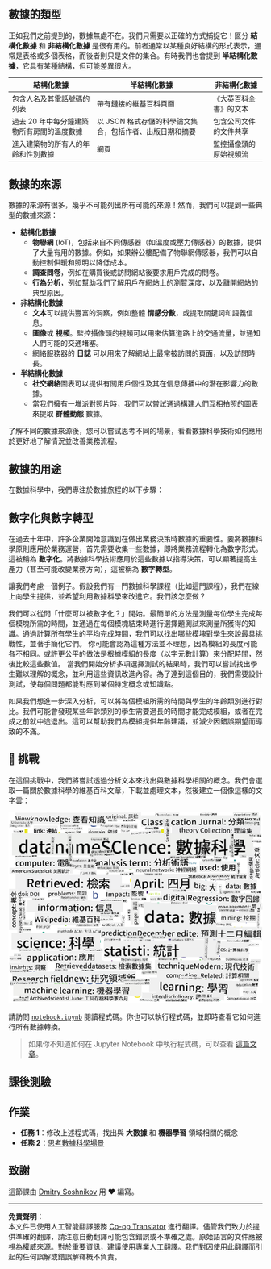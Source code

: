 <!--
CO_OP_TRANSLATOR_METADATA:
{
  "original_hash": "8141e7195841682914be03ef930fe43d",
  "translation_date": "2025-09-03T20:04:10+00:00",
  "source_file": "1-Introduction/01-defining-data-science/README.md",
  "language_code": "hk"
}
-->
## 數據的類型

正如我們之前提到的，數據無處不在。我們只需要以正確的方式捕捉它！區分 **結構化數據** 和 **非結構化數據** 是很有用的。前者通常以某種良好結構的形式表示，通常是表格或多個表格，而後者則只是文件的集合。有時我們也會提到 **半結構化數據**，它具有某種結構，但可能差異很大。

| 結構化數據                                                                   | 半結構化數據                                                                                  | 非結構化數據                            |
| ---------------------------------------------------------------------------- | ---------------------------------------------------------------------------------------------- | --------------------------------------- |
| 包含人名及其電話號碼的列表                                                   | 帶有鏈接的維基百科頁面                                                                         | 《大英百科全書》的文本                  |
| 過去 20 年中每分鐘建築物所有房間的溫度數據                                   | 以 JSON 格式存儲的科學論文集合，包括作者、出版日期和摘要                                       | 包含公司文件的文件共享                  |
| 進入建築物的所有人的年齡和性別數據                                          | 網頁                                                                                          | 監控攝像頭的原始視頻流                  |

## 數據的來源

數據的來源有很多，幾乎不可能列出所有可能的來源！然而，我們可以提到一些典型的數據來源：

* **結構化數據**
  - **物聯網** (IoT)，包括來自不同傳感器（如溫度或壓力傳感器）的數據，提供了大量有用的數據。例如，如果辦公樓配備了物聯網傳感器，我們可以自動控制供暖和照明以降低成本。
  - **調查問卷**，例如在購買後或訪問網站後要求用戶完成的問卷。
  - **行為分析**，例如幫助我們了解用戶在網站上的瀏覽深度，以及離開網站的典型原因。
* **非結構化數據**
  - **文本**可以提供豐富的洞察，例如整體 **情感分數**，或提取關鍵詞和語義信息。
  - **圖像**或 **視頻**。監控攝像頭的視頻可以用來估算道路上的交通流量，並通知人們可能的交通堵塞。
  - 網絡服務器的 **日誌** 可以用來了解網站上最常被訪問的頁面，以及訪問時長。
* **半結構化數據**
  - **社交網絡**圖表可以提供有關用戶個性及其在信息傳播中的潛在影響力的數據。
  - 當我們擁有一堆派對照片時，我們可以嘗試通過構建人們互相拍照的圖表來提取 **群體動態** 數據。

了解不同的數據來源後，您可以嘗試思考不同的場景，看看數據科學技術如何應用於更好地了解情況並改善業務流程。

## 數據的用途

在數據科學中，我們專注於數據旅程的以下步驟：

## 數字化與數字轉型

在過去十年中，許多企業開始意識到在做出業務決策時數據的重要性。要將數據科學原則應用於業務運營，首先需要收集一些數據，即將業務流程轉化為數字形式。這被稱為 **數字化**。將數據科學技術應用於這些數據以指導決策，可以顯著提高生產力（甚至可能改變業務方向），這被稱為 **數字轉型**。

讓我們考慮一個例子。假設我們有一門數據科學課程（比如這門課程），我們在線上向學生提供，並希望利用數據科學來改進它。我們該怎麼做？

我們可以從問「什麼可以被數字化？」開始。最簡單的方法是測量每位學生完成每個模塊所需的時間，並通過在每個模塊結束時進行選擇題測試來測量所獲得的知識。通過計算所有學生的平均完成時間，我們可以找出哪些模塊對學生來說最具挑戰性，並著手簡化它們。
你可能會認為這種方法並不理想，因為模組的長度可能各不相同。或許更公平的做法是根據模組的長度（以字元數計算）來分配時間，然後比較這些數值。
當我們開始分析多項選擇測試的結果時，我們可以嘗試找出學生難以理解的概念，並利用這些資訊改進內容。為了達到這個目的，我們需要設計測試，使每個問題都能對應到某個特定概念或知識點。

如果我們想進一步深入分析，可以將每個模組所需的時間與學生的年齡類別進行對比。我們可能會發現某些年齡類別的學生需要過長的時間才能完成模組，或者在完成之前就中途退出。這可以幫助我們為模組提供年齡建議，並減少因錯誤期望而導致的不滿。

## 🚀 挑戰

在這個挑戰中，我們將嘗試透過分析文本來找出與數據科學相關的概念。我們會選取一篇關於數據科學的維基百科文章，下載並處理文本，然後建立一個像這樣的文字雲：

![數據科學文字雲](../../../../translated_images/ds_wordcloud.664a7c07dca57de017c22bf0498cb40f898d48aa85b3c36a80620fea12fadd42.hk.png)

請訪問 [`notebook.ipynb`](../../../../../../../../../1-Introduction/01-defining-data-science/notebook.ipynb ':ignore') 閱讀程式碼。你也可以執行程式碼，並即時查看它如何進行所有數據轉換。

> 如果你不知道如何在 Jupyter Notebook 中執行程式碼，可以查看 [這篇文章](https://soshnikov.com/education/how-to-execute-notebooks-from-github/)。

## [課後測驗](https://ff-quizzes.netlify.app/en/ds/)

## 作業

* **任務 1**：修改上述程式碼，找出與 **大數據** 和 **機器學習** 領域相關的概念
* **任務 2**：[思考數據科學場景](assignment.md)

## 致謝

這節課由 [Dmitry Soshnikov](http://soshnikov.com) 用 ♥️ 編寫。

---

**免責聲明**：  
本文件已使用人工智能翻譯服務 [Co-op Translator](https://github.com/Azure/co-op-translator) 進行翻譯。儘管我們致力於提供準確的翻譯，請注意自動翻譯可能包含錯誤或不準確之處。原始語言的文件應被視為權威來源。對於重要資訊，建議使用專業人工翻譯。我們對因使用此翻譯而引起的任何誤解或錯誤解釋概不負責。